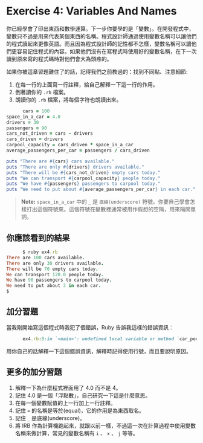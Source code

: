 # Exercise 4: Variables And Names

你已經學會了印出東西和數學運算。下一步你要學的是「變數」。在開發程式中，變數只不過是用來代表某個東西的名稱。程式設計師通過使用變數名稱可以讓他們的程式讀起來更像英語。而且因為程式設計師的記性都不怎樣，變數名稱可以讓他們更容易記住程式的內容。如果他們沒有在寫程式時使用好的變數名稱，在下一次讀到原來寫的程式碼時對他們會大為頭疼的。

如果你被這章習題難住了的話，記得我們之前教過的：找到不同點、注意細節:

1.  在每一行的上面寫一行註釋，給自己解釋一下這一行的作用。
2.  倒著讀你的 `.rb` 檔案。
3.  朗讀你的 `.rb` 檔案，將每個字符也朗讀出來。

```rb
      cars = 100
space_in_a_car = 4.0
drivers = 30
passengers = 90
cars_not_driven = cars - drivers
cars_driven = drivers
carpool_capacity = cars_driven * space_in_a_car
average_passengers_per_car = passengers / cars_driven

puts "There are #{cars} cars available."
puts "There are only #{drivers} drivers available."
puts "There will be #{cars_not_driven} empty cars today."
puts "We can transport #{carpool_capacity} people today."
puts "We have #{passengers} passengers to carpool today."
puts "We need to put about #{average_passengers_per_car} in each car."

```

> **Note:** `space_in_a_car` 中的 `_` 是 `底線(underscore)` 符號。你要自己學會怎樣打出這個符號來。這個符號在變數裡通常被用作假想的空隔，用來隔開單詞。

## 你應該看到的結果

```rb
      $ ruby ex4.rb
There are 100 cars available.
There are only 30 drivers available.
There will be 70 empty cars today.
We can transport 120.0 people today.
We have 90 passengers to carpool today.
We need to put about 3 in each car.
$

```

## 加分習題

當我剛開始寫這個程式時我犯了個錯誤，Ruby 告訴我這樣的錯誤資訊：

```rb
      ex4.rb:8:in `<main>': undefined local variable or method `car_pool_capacity' for main:Object (NameError)

```

用你自己的話解釋一下這個錯誤資訊，解釋時記得使用行號，而且要說明原因。

## 更多的加分習題

1.  解釋一下為什麼程式裡面用了 4.0 而不是 4。
2.  記住 4.0 是一個「浮點數」，自己研究一下這是什麼意思。
3.  在每一個變數賦值的上一行加上一行註釋。
4.  記住 `=` 的名稱是等於(equal)，它的作用是為東西取名。
5.  記住 `_` 是底線(underscore)。
6.  將 IRB 作為計算機跑起來，就跟以前一樣，不過這一次在計算過程中使用變數名稱來做計算，常見的變數名稱有 `i` 、 `x` 、 `j` 等等。